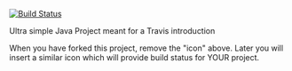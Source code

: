 [![Build Status](https://travis-ci.com/LukasBangStoltz/TravisSetup.svg?branch=master)](https://travis-ci.com/LukasBangStoltz/TravisSetup)

Ultra simple Java Project meant for a Travis introduction

When you have forked this project, remove the "icon" above. Later you will insert a similar icon which will provide build status for YOUR project.
